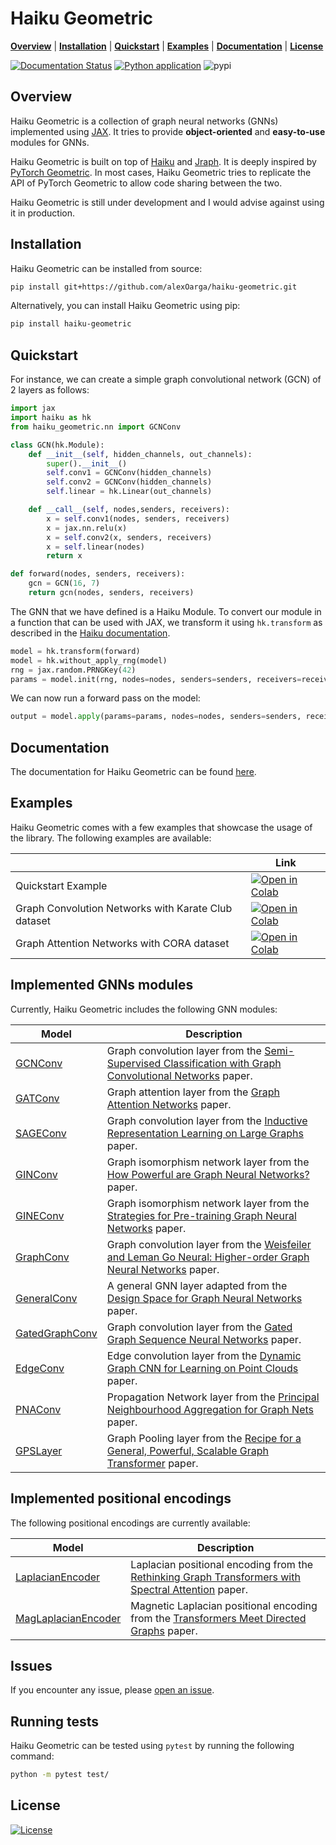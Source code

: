 # Haiku Geometric

[**Overview**](#overview)
| [**Installation**](#installation)
| [**Quickstart**](#quickstart)
| [**Examples**](#examples)
| [**Documentation**](https://haiku-geometric.readthedocs.io/en/latest/)
| [**License**](#license)

[![Documentation Status](https://readthedocs.org/projects/haiku-geometric/badge/?version=latest)](https://haiku-geometric.readthedocs.io/en/latest/?badge=latest)
[![Python application](https://github.com/alexOarga/haiku-geometric/actions/workflows/python-app.yml/badge.svg)](https://github.com/alexOarga/haiku-geometric/actions/workflows/python-app.yml)
![pypi](https://img.shields.io/pypi/v/haiku-geometric)

## Overview

Haiku Geometric is a collection of graph neural networks (GNNs) implemented using [JAX](https://jax.readthedocs.io/en/latest/notebooks/quickstart.html). It tries to provide **object-oriented** and **easy-to-use** modules for GNNs.

Haiku Geometric is built on top of [Haiku](https://github.com/deepmind/dm-haiku) and [Jraph](https://github.com/deepmind/jraph).
It is deeply inspired by [PyTorch Geometric](https://github.com/pyg-team/pytorch_geometric). 
In most cases, Haiku Geometric tries to replicate the API of PyTorch Geometric to allow code sharing between the two.

Haiku Geometric is still under development and I would advise against using it in production.

## Installation

Haiku Geometric can be installed from source:

```bash
pip install git+https://github.com/alexOarga/haiku-geometric.git
```

Alternatively, you can install Haiku Geometric using pip:
```bash
pip install haiku-geometric
```

## Quickstart

For instance, we can create a simple graph convolutional network (GCN) of 2 layers 
as follows:
```python
import jax
import haiku as hk
from haiku_geometric.nn import GCNConv

class GCN(hk.Module):
    def __init__(self, hidden_channels, out_channels):
        super().__init__()
        self.conv1 = GCNConv(hidden_channels)
        self.conv2 = GCNConv(hidden_channels)
        self.linear = hk.Linear(out_channels)

    def __call__(self, nodes,senders, receivers):
        x = self.conv1(nodes, senders, receivers)
        x = jax.nn.relu(x)
        x = self.conv2(x, senders, receivers)
        x = self.linear(nodes)
        return x

def forward(nodes, senders, receivers):
    gcn = GCN(16, 7)
    return gcn(nodes, senders, receivers)
```

The GNN that we have defined is a Haiku Module. 
To convert our module in a function that can be used with JAX, we transform
it using `hk.transform` as described in the 
[Haiku documentation](https://dm-haiku.readthedocs.io/en/latest/).

```python
model = hk.transform(forward)
model = hk.without_apply_rng(model)
rng = jax.random.PRNGKey(42)
params = model.init(rng, nodes=nodes, senders=senders, receivers=receivers)
```

We can now run a forward pass on the model:
```python
output = model.apply(params=params, nodes=nodes, senders=senders, receivers=receivers)
```

## Documentation

The documentation for Haiku Geometric can be found [here](https://haiku-geometric.readthedocs.io/en/latest/).

## Examples

Haiku Geometric comes with a few examples that showcase the usage of the library.
The following examples are available:

|                                                     | Link                                                                                                                                                                                                                                                    |
|-----------------------------------------------------|---------------------------------------------------------------------------------------------------------------------------------------------------------------------------------------------------------------------------------------------------------|
| Quickstart Example                                  | [![Open in Colab](https://img.shields.io/static/v1.svg?logo=google-colab&label=Quickstart&message=Open%20In%20Colab&color=blue)](https://colab.research.google.com/github/alexOarga/haiku-geometric/blob/main/docs/source/notebooks/1_quickstart.ipynb) |
| Graph Convolution Networks with Karate Club dataset | [![Open in Colab](https://img.shields.io/static/v1.svg?logo=google-colab&label=GCNConv&message=Open%20In%20Colab&color=blue)](https://colab.research.google.com/github/alexOarga/haiku-geometric/blob/main/examples/GCNConv_karate_club.ipynb)          |
| Graph Attention Networks with CORA dataset          | [![Open in Colab](https://img.shields.io/static/v1.svg?logo=google-colab&label=GATConv&message=Open%20In%20Colab&color=blue)](https://colab.research.google.com/github/alexOarga/haiku-geometric/blob/main/examples/GATConv_CORA.ipynb)                 |


## Implemented GNNs modules

Currently, Haiku Geometric includes the following GNN modules:

| Model                                                                                                                     | Description                                                                                                                                    |
|---------------------------------------------------------------------------------------------------------------------------|------------------------------------------------------------------------------------------------------------------------------------------------|
| [GCNConv](https://haiku-geometric.readthedocs.io/en/latest/modules/nn.html#haiku_geometric.nn.conv.GCNConv)               | Graph convolution layer from the [Semi-Supervised Classification with Graph Convolutional Networks](https://arxiv.org/abs/1609.02907) paper.   |
| [GATConv](https://haiku-geometric.readthedocs.io/en/latest/modules/nn.html#haiku_geometric.nn.conv.GATConv)               | Graph attention layer from the [Graph Attention Networks](https://arxiv.org/abs/1710.10903) paper.                                             |
| [SAGEConv](https://haiku-geometric.readthedocs.io/en/latest/modules/nn.html#haiku_geometric.nn.conv.SAGEConv)             | Graph convolution layer from the [Inductive Representation Learning on Large Graphs](https://arxiv.org/abs/1706.02216) paper.                  |
| [GINConv](https://haiku-geometric.readthedocs.io/en/latest/modules/nn.html#haiku_geometric.nn.conv.GINConv)               | Graph isomorphism network layer from the [How Powerful are Graph Neural Networks?](https://arxiv.org/abs/1810.00826) paper.                    |
| [GINEConv](https://haiku-geometric.readthedocs.io/en/latest/modules/nn.html#haiku_geometric.nn.conv.GINEConv)             | Graph isomorphism network layer from the [Strategies for Pre-training Graph Neural Networks](https://arxiv.org/abs/1905.12265) paper.          |
| [GraphConv](https://haiku-geometric.readthedocs.io/en/latest/modules/nn.html#haiku_geometric.nn.conv.GraphConv)           | Graph convolution layer from the [Weisfeiler and Leman Go Neural: Higher-order Graph Neural Networks](https://arxiv.org/abs/1810.02244) paper. |
| [GeneralConv](https://haiku-geometric.readthedocs.io/en/latest/modules/nn.html#haiku_geometric.nn.conv.GeneralConv)       | A general GNN layer adapted from the [Design Space for Graph Neural Networks](https://arxiv.org/abs/2011.08843) paper.                         |
| [GatedGraphConv](https://haiku-geometric.readthedocs.io/en/latest/modules/nn.html#haiku_geometric.nn.conv.GatedGraphConv) | Graph convolution layer from the [Gated Graph Sequence Neural Networks](https://arxiv.org/abs/1511.05493) paper.                               |
| [EdgeConv](https://haiku-geometric.readthedocs.io/en/latest/modules/nn.html#haiku_geometric.nn.conv.EdgeConv)             | Edge convolution layer from the [Dynamic Graph CNN for Learning on Point Clouds](https://arxiv.org/abs/1801.07829) paper.                      |
| [PNAConv](https://haiku-geometric.readthedocs.io/en/latest/modules/nn.html#haiku_geometric.nn.conv.PNAConv)               | Propagation Network layer from the [Principal Neighbourhood Aggregation for Graph Nets](https://arxiv.org/abs/2004.05718) paper.               |
| [GPSLayer](https://haiku-geometric.readthedocs.io/en/latest/modules/nn.html#haiku_geometric.nn.conv.GPSLayer)             | Graph Pooling layer from the [Recipe for a General, Powerful, Scalable Graph Transformer](https://arxiv.org/abs/2205.12454) paper.             |

## Implemented positional encodings

The following positional encodings are currently available:

| Model                                                                                                                     | Description                                                                                                                                     |
|---------------------------------------------------------------------------------------------------------------------------|-------------------------------------------------------------------------------------------------------------------------------------------------|
| [LaplacianEncoder](https://haiku-geometric.readthedocs.io/en/latest/modules/posenc.html#haiku_geometric.posenc.LaplacianEncoder)    | Laplacian positional encoding from the [Rethinking Graph Transformers with Spectral Attention](https://arxiv.org/pdf/2106.03893) paper.         |
| [MagLaplacianEncoder](https://haiku-geometric.readthedocs.io/en/latest/modules/posenc.html#haiku_geometric.posenc.MagLaplacianEncoder)  | Magnetic Laplacian positional encoding from the [Transformers Meet Directed Graphs](https://arxiv.org/pdf/2302.00049) paper. |

## Issues

If you encounter any issue, please [open an issue](https://github.com/alexOarga/haiku-geometric/issues/new).

## Running tests

Haiku Geometric can be tested using `pytest` by running the following command:

```bash
python -m pytest test/
```

## License

[![License](https://img.shields.io/badge/License-Apache_2.0-blue.svg)](https://opensource.org/licenses/Apache-2.0)
